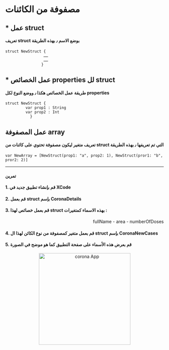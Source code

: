 # مصفوفة من الكائنات

## * عمل struct

#### تعريف struct بوضع الاسم ٫ بهذه الطريقة

```
struct NewStruct {
                 ……
                 ……
                }
```




## * عمل الخصائص properties لل struct


#### طريقة عمل الخصائص هكذا ٫ ووضع النوع لكل properties

```
struct NewStruct {
         var prop1 : String
         var prop2 : Int
           }
```



## عمل المصفوفة array


#### تعريف متغير ليكون مصفوفة تحتوي على كائنات من struct التي تم تعريفها ٫ بهذه الطريقة 



```
var NewArray = [NewStruct(prop1: "a", prop2: 1), NewStruct(pror1: "b", pror2: 2)]
```



---

#### تمرين




#### 1. قم بإنشاء تطبيق جديد في XCode
#### 2. قم بعمل struct بإسم CoronaDetails 
#### 3. قم بعمل خصائص لهذا struct بهذه الاسماء كمتغيرات :

 <p align="right"> 
fullName - area - numberOfDoses
</p>



#### 4. قم بعمل متغير كمصفوفة من نوع الكائن لهذا ال struct بإسم CoronaNewCases
#### 5. قم بعرض هذه الأسماء على صفحة التطبيق كما هو موضح في الصورة



<p align="center">
<img width="291" alt="corona App" src="https://user-images.githubusercontent.com/60436597/155864966-0d2950db-0ba4-41fa-8407-1fac1be46ea9.png">
</p>
